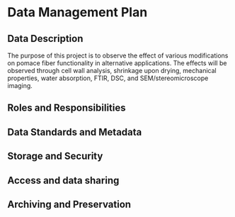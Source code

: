 # Data Management Plan

## Data Description

The purpose of this project is to observe the effect of various modifications on pomace fiber functionality in alternative applications. The effects will be observed through cell wall analysis, shrinkage upon drying, mechanical properties, water absorption, FTIR, DSC, and SEM/stereomicroscope imaging. 

## Roles and Responsibilities



## Data Standards and Metadata
## Storage and Security
## Access and data sharing
## Archiving and Preservation
